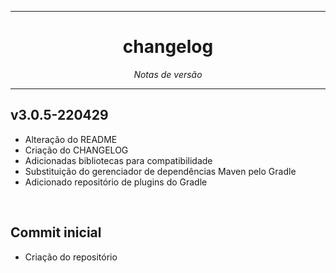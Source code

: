 <hr>
<h1 align="center">changelog</h1>
<p align=center><i align="center">Notas de versão</i></p>

<hr>

## v3.0.5-220429

- Alteração do README
- Criação do CHANGELOG
- Adicionadas bibliotecas para compatibilidade
- Substituição do gerenciador de dependências Maven pelo Gradle
- Adicionado repositório de plugins do Gradle

<br>

## Commit inicial

- Criação do repositório
